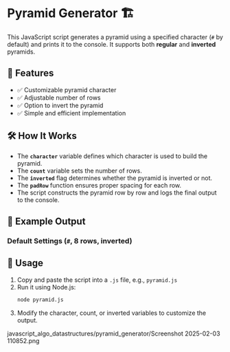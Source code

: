 # Pyramid Generator 🏗️

This JavaScript script generates a pyramid using a specified character (`#` by default) and prints it to the console. It supports both **regular** and **inverted** pyramids.

## 🚀 Features
- ✅ Customizable pyramid character
- ✅ Adjustable number of rows
- ✅ Option to invert the pyramid
- ✅ Simple and efficient implementation

## 🛠️ How It Works
- The **`character`** variable defines which character is used to build the pyramid.
- The **`count`** variable sets the number of rows.
- The **`inverted`** flag determines whether the pyramid is inverted or not.
- The **`padRow`** function ensures proper spacing for each row.
- The script constructs the pyramid row by row and logs the final output to the console.

## 📌 Example Output

### Default Settings (`#`, 8 rows, inverted)


## 🔧 Usage
1. Copy and paste the script into a `.js` file, e.g., `pyramid.js`
2. Run it using Node.js:
   ```bash
   node pyramid.js
3. Modify the character, count, or inverted variables to customize the output.

javascript_algo_datastructures/pyramid_generator/Screenshot 2025-02-03 110852.png
